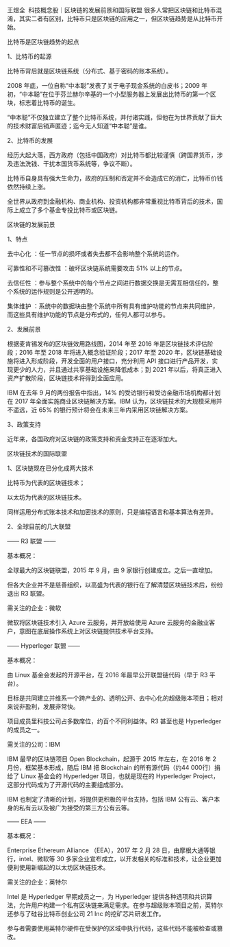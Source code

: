 王煜全  科技概念股｜区块链的发展前景和国际联盟﻿
很多人常把区块链和比特币混淆，其实二者有区别，比特币只是区块链的应用之一，但区块链趋势是从比特币开始。

比特币是区块链趋势的起点﻿

1、比特币的起源﻿

比特币背后就是区块链系统（分布式、基于密码的账本系统）。﻿

2008 年底，一位自称“中本聪”发表了关于电子现金系统的白皮书；2009 年初，“中本聪”在位于芬兰赫尔辛基的一个小型服务器上发展出比特币的第一个区块，标志着比特币的诞生。﻿

“中本聪”不仅独立建立了整个比特币系统，并付诸实践，但他在为世界贡献了巨大的技术财富后销声匿迹；迄今无人知道“中本聪”是谁。﻿

2、比特币的发展﻿

经历大起大落，西方政府（包括中国政府）对比特币都比较谨慎（跨国界货币，涉及违法洗钱、干扰本国货币系统等，争议不断）。﻿

比特币自身具有强大生命力，政府的压制和否定并不会造成它的消亡，比特币价钱依然持续上涨。﻿

全世界从政府到金融机构、商业机构、投资机构都非常重视比特币背后的技术，国际上成立了多个基金专投比特币或区块链。﻿

区块链的发展前景﻿

1、特点﻿

去中心化 ：任一节点的损坏或者失去都不会影响整个系统的运作。﻿

可靠性和不可篡改性 ：破坏区块链系统需要攻击 51% 以上的节点。﻿

去信任性 ：参与整个系统中的每个节点之间进行数据交换是无需互相信任的，整个系统的运作规则是公开透明的。﻿

集体维护 ：系统中的数据块由整个系统中所有具有维护功能的节点来共同维护，而这些具有维护功能的节点是分布式的，任何人都可以参与。﻿

2、发展前景﻿

根据麦肯锡发布的区块链效用路线图，2014 年至 2016 年是区块链技术评估阶段；2016 年至 2018 年将进入概念验证阶段；2017 年至 2020 年，区块链基础设施将进入形成阶段，开发全面的用户接口，充分利用 API 接口进行产品开发，实现更少的人力，并且通过共享基础设施来降低成本；到 2021 年以后，将真正进入资产扩散阶段，区块链技术将得到全面应用。﻿

IBM 在去年 9 月的两份报告中指出，14% 的受访银行和受访金融市场机构都计划在 2017 年全面实施商业区块链解决方案。IBM 认为，区块链技术的大规模采用并不遥远，近 65% 的银行预计将会在未来三年内采用区块链解决方案。﻿

3、政策支持﻿

近年来，各国政府对区块链的政策支持和资金支持正在逐渐加大。﻿

区块链技术的国际联盟﻿

1、区块链现在已分化成两大技术﻿

比特币为代表的区块链技术；﻿

以太坊为代表的区块链技术。﻿

同样运用分布式账本技术和加密技术的原则，只是编程语言和基本算法有差异。﻿

2、全球目前的几大联盟﻿

—— R3 联盟 ——﻿

基本概况：﻿

全球最大的区块链联盟，2015 年 9 月，由 9 家银行创建成立。﻿之后一直增加。

但各大企业并不是慈善组织，以高盛为代表的银行在了解清楚区块链技术后，纷纷退出 R3 联盟。

需关注的企业：微软﻿

微软将区块链技术引入 Azure 云服务，并开放给使用 Azure 云服务的金融业客户，意图在底层操作系统上对区块链提供技术平台支持。﻿

—— Hyperleger 联盟 ——﻿

基本概况：﻿

由 Linux 基金会发起的开源平台，在 2016 年最早公开联盟链代码（早于 R3 平台）。﻿

目标是共同建立并维系一个跨产业的、透明公开、去中心化的超级账本项目；相对来说非盈利，发展非常快。﻿

项目成员里科技公司占多数席位，约百个不同利益体。R3 甚至也是 Hyperledger 的成员之一。﻿

需关注的公司：IBM﻿

IBM 最早的区块链项目 Open Blockchain，起源于 2015 年左右，在 2016 年 2 月份，框架基本形成，随后 IBM 把 Blockchain 的所有源代码（约44 000行）捐给了 Linux 基金会的 Hyperledger 项目，也就是现在的 Hyperledger Project，这部分代码成为了开源代码的主要组成部分。﻿

IBM 也制定了清晰的计划，将提供更积极的平台支持，包括 IBM 公有云、客户本身的私有云以及被广为接受的第三方公有云等。﻿

—— EEA ——﻿

基本概况：﻿

Enterprise Ethereum Alliance （EEA），2017 年 2 月 28 日，由摩根大通等银行，intel、微软等 30 多家企业宣布成立，以开发相关的标准和技术，让企业更加便利使用新崛起的以太坊区块链技术。﻿

需关注的企业：英特尔﻿

Intel 是 Hyperledger 早期成员之一，为 Hyperledger 提供各种选项和共识算法，允许用户构建一个私有区块链来满足需求。在参与超级账本项目之前，英特尔还参与了硅谷比特币创业公司 21 Inc 的挖矿芯片研发工作。﻿

参与者需要使用英特尔硬件在受保护的区域中执行代码，这些代码不能被检查或篡改。
